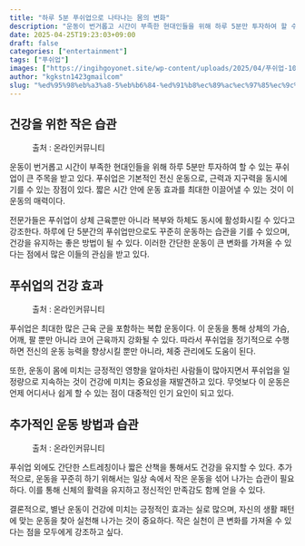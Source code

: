 ```yaml
---
title: "하루 5분 푸쉬업으로 나타나는 몸의 변화"
description: "운동이 번거롭고 시간이 부족한 현대인들을 위해 하루 5분만 투자하여 할 수 있는 푸쉬업이 큰 주목을 받고 있다. 푸쉬업은 기본적인 전신 운동으로, 근력과 지구력을 동시에 기를 수 있는 장점이 있다. 짧은 시간 안에 운동 효과를 최대한 이끌어낼 수 있는 것이 이 운동의 "
date: 2025-04-25T19:23:03+09:00
draft: false
categories: ["entertainment"]
tags: ["푸쉬업"]
images: ["https://ingihgoyonet.site/wp-content/uploads/2025/04/푸쉬업-1024x683.jpg", "https://ingihgoyonet.site/wp-content/uploads/2025/04/푸쉬업운동-1024x668.jpg", "https://ingihgoyonet.site/wp-content/uploads/2025/04/푸쉬업-횟수-1024x683.jpg"]
author: "kgkstn1423gmailcom"
slug: "%ed%95%98%eb%a3%a8-5%eb%b6%84-%ed%91%b8%ec%89%ac%ec%97%85%ec%9c%bc%eb%a1%9c-%eb%82%98%ed%83%80%eb%82%98%eb%8a%94-%eb%aa%b8%ec%9d%98-%eb%b3%80%ed%99%94"
---
```


<h2 >건강을 위한 작은 습관</h2> <figure ><img src="https://ingihgoyonet.site/wp-content/uploads/2025/04/푸쉬업-1024x683.jpg" alt="" style="aspect-ratio:16/9;object-fit:cover"/><figcaption >출처 : 온라인커뮤니티</figcaption></figure> <p>운동이 번거롭고 시간이 부족한 현대인들을 위해 하루 5분만 투자하여 할 수 있는 푸쉬업이 큰 주목을 받고 있다. 푸쉬업은 기본적인 전신 운동으로, 근력과 지구력을 동시에 기를 수 있는 장점이 있다. 짧은 시간 안에 운동 효과를 최대한 이끌어낼 수 있는 것이 이 운동의 매력이다.</p> <p>전문가들은 푸쉬업이 상체 근육뿐만 아니라 복부와 하체도 동시에 활성화시킬 수 있다고 강조한다. 하루에 단 5분간의 푸쉬업만으로도 꾸준히 운동하는 습관을 기를 수 있으며, 건강을 유지하는 좋은 방법이 될 수 있다. 이러한 간단한 운동이 큰 변화를 가져올 수 있다는 점에서 많은 이들의 관심을 받고 있다.</p> <h2 >푸쉬업의 건강 효과</h2> <figure ><img src="https://ingihgoyonet.site/wp-content/uploads/2025/04/푸쉬업운동-1024x668.jpg" alt="" style="aspect-ratio:16/9;object-fit:cover"/><figcaption >출처 : 온라인커뮤니티</figcaption></figure> <p>푸쉬업은 최대한 많은 근육 군을 포함하는 복합 운동이다. 이 운동을 통해 상체의 가슴, 어깨, 팔 뿐만 아니라 코어 근육까지 강화될 수 있다. 따라서 푸쉬업을 정기적으로 수행하면 전신의 운동 능력을 향상시킬 뿐만 아니라, 체중 관리에도 도움이 된다.</p> <p>또한, 운동이 몸에 미치는 긍정적인 영향을 알아차린 사람들이 많아지면서 푸쉬업을 일정량으로 지속하는 것이 건강에 미치는 중요성을 재발견하고 있다. 무엇보다 이 운동은 언제 어디서나 쉽게 할 수 있는 점이 대중적인 인기 요인이 되고 있다.</p> <h2 >추가적인 운동 방법과 습관</h2> <figure ><img src="https://ingihgoyonet.site/wp-content/uploads/2025/04/푸쉬업-횟수-1024x683.jpg" alt="" style="aspect-ratio:16/9;object-fit:cover"/><figcaption >출처 : 온라인커뮤니티</figcaption></figure> <p>푸쉬업 외에도 간단한 스트레칭이나 짧은 산책을 통해서도 건강을 유지할 수 있다. 추가적으로, 운동을 꾸준히 하기 위해서는 일상 속에서 작은 운동을 섞어 나가는 습관이 필요하다. 이를 통해 신체의 활력을 유지하고 정신적인 만족감도 함께 얻을 수 있다.</p> <p>결론적으로, 별난 운동이 건강에 미치는 긍정적인 효과는 실로 많으며, 자신의 생활 패턴에 맞는 운동을 찾아 실천해 나가는 것이 중요하다. 작은 실천이 큰 변화를 가져올 수 있다는 점을 모두에게 강조하고 싶다.</p>